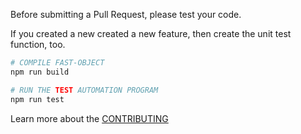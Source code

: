 Before submitting a Pull Request, please test your code. 

If you created a new created a new feature, then create the unit test function, too.

```bash
# COMPILE FAST-OBJECT
npm run build

# RUN THE TEST AUTOMATION PROGRAM
npm run test
```

Learn more about the [CONTRIBUTING](CONTRIBUTING.md)